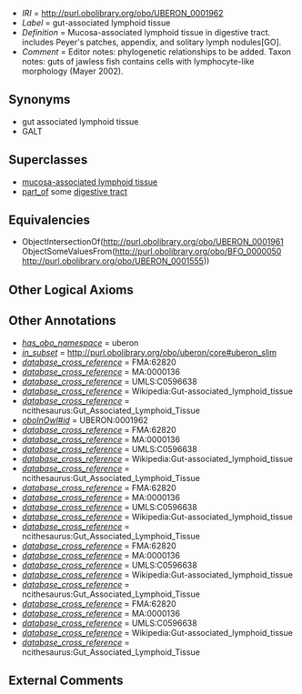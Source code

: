  * *IRI* = http://purl.obolibrary.org/obo/UBERON_0001962
 * *Label* = gut-associated lymphoid tissue
 * *Definition* = Mucosa-associated lymphoid tissue in digestive tract. includes Peyer's patches, appendix, and solitary lymph nodules[GO].
 * *Comment* = Editor notes: phylogenetic relationships to be added. Taxon notes: guts of jawless fish contains cells with lymphocyte-like morphology (Mayer 2002).

## Synonyms

 * gut associated lymphoid tissue
 * GALT

## Superclasses

 * [mucosa-associated lymphoid tissue](../../UBERON/61/UBERON_0001961.md)
 * [part_of](../../BFO/50/BFO_0000050.md) some [digestive tract](../../UBERON/55/UBERON_0001555.md)

## Equivalencies

 * ObjectIntersectionOf(<http://purl.obolibrary.org/obo/UBERON_0001961> ObjectSomeValuesFrom(<http://purl.obolibrary.org/obo/BFO_0000050> <http://purl.obolibrary.org/obo/UBERON_0001555>))

## Other Logical Axioms


## Other Annotations

 * *[has_obo_namespace](../../ce/oboInOwl#hasOBONamespace.md)* = uberon
 * *[in_subset](../../et/oboInOwl#inSubset.md)* = http://purl.obolibrary.org/obo/uberon/core#uberon_slim
 * *[database_cross_reference](../../ef/oboInOwl#hasDbXref.md)* = FMA:62820
 * *[database_cross_reference](../../ef/oboInOwl#hasDbXref.md)* = MA:0000136
 * *[database_cross_reference](../../ef/oboInOwl#hasDbXref.md)* = UMLS:C0596638
 * *[database_cross_reference](../../ef/oboInOwl#hasDbXref.md)* = Wikipedia:Gut-associated_lymphoid_tissue
 * *[database_cross_reference](../../ef/oboInOwl#hasDbXref.md)* = ncithesaurus:Gut_Associated_Lymphoid_Tissue
 * *[oboInOwl#id](../../id/oboInOwl#id.md)* = UBERON:0001962
 * *[database_cross_reference](../../ef/oboInOwl#hasDbXref.md)* = FMA:62820
 * *[database_cross_reference](../../ef/oboInOwl#hasDbXref.md)* = MA:0000136
 * *[database_cross_reference](../../ef/oboInOwl#hasDbXref.md)* = UMLS:C0596638
 * *[database_cross_reference](../../ef/oboInOwl#hasDbXref.md)* = Wikipedia:Gut-associated_lymphoid_tissue
 * *[database_cross_reference](../../ef/oboInOwl#hasDbXref.md)* = ncithesaurus:Gut_Associated_Lymphoid_Tissue
 * *[database_cross_reference](../../ef/oboInOwl#hasDbXref.md)* = FMA:62820
 * *[database_cross_reference](../../ef/oboInOwl#hasDbXref.md)* = MA:0000136
 * *[database_cross_reference](../../ef/oboInOwl#hasDbXref.md)* = UMLS:C0596638
 * *[database_cross_reference](../../ef/oboInOwl#hasDbXref.md)* = Wikipedia:Gut-associated_lymphoid_tissue
 * *[database_cross_reference](../../ef/oboInOwl#hasDbXref.md)* = ncithesaurus:Gut_Associated_Lymphoid_Tissue
 * *[database_cross_reference](../../ef/oboInOwl#hasDbXref.md)* = FMA:62820
 * *[database_cross_reference](../../ef/oboInOwl#hasDbXref.md)* = MA:0000136
 * *[database_cross_reference](../../ef/oboInOwl#hasDbXref.md)* = UMLS:C0596638
 * *[database_cross_reference](../../ef/oboInOwl#hasDbXref.md)* = Wikipedia:Gut-associated_lymphoid_tissue
 * *[database_cross_reference](../../ef/oboInOwl#hasDbXref.md)* = ncithesaurus:Gut_Associated_Lymphoid_Tissue
 * *[database_cross_reference](../../ef/oboInOwl#hasDbXref.md)* = FMA:62820
 * *[database_cross_reference](../../ef/oboInOwl#hasDbXref.md)* = MA:0000136
 * *[database_cross_reference](../../ef/oboInOwl#hasDbXref.md)* = UMLS:C0596638
 * *[database_cross_reference](../../ef/oboInOwl#hasDbXref.md)* = Wikipedia:Gut-associated_lymphoid_tissue
 * *[database_cross_reference](../../ef/oboInOwl#hasDbXref.md)* = ncithesaurus:Gut_Associated_Lymphoid_Tissue

## External Comments

